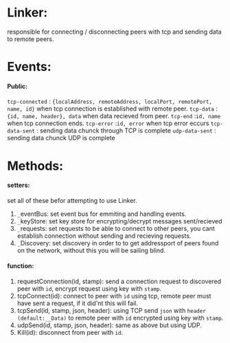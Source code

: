 # Linker:
responsible for connecting / disconnecting peers with tcp and sending data to remote peers.

# Events:
#### Public:
`tcp-connected` : `{localAddress, remoteAddress, localPort, remotePort, name, id}`
when tcp connection is established with remote peer.
`tcp-data` : `{id, name, header}, data`
when data recieved from peer.
`tcp-end` :`id, name`
when tcp connection ends.
`tcp-error` :`id, error`
when tcp error eccurs
`tcp-data-sent` :
sending data chunck through TCP is complete
`udp-data-sent` :
sending data chunck  UDP is complete
# Methods:
#### setters:
set all of these befor attempting to use Linker.
1. `_`eventBus:
set event bus for emmiting and handling events.
2. `_`keyStore:
set key store for encrypting/decrypt messages sent/recieved
3. `_`requests:
set requests to be able to connect to other peers, you cant establish connection without sending and recieving requests.
4. `_`Discovery:
set discovery in order to to get addressport of peers found on the network, without this you will be sailing blind.

#### function:
1. requestConnection(id, stamp):
send a connection request to discovered peer with `id`, encrypt request using key with `stamp`.
2. tcpConnect(id):
connect to peer with `id` using tcp, remote peer must have sent a request, if it did'nt this will fail.
3. tcpSend(id, stamp, json, header):
using TCP send `json` with `header (default:__Data)` to remote peer with `id` encrypted using key with `stamp`.
4. udpSend(id, stamp, json, header):
same as above but using UDP.
6. Kill(id):
disconnect from peer with `id`.
